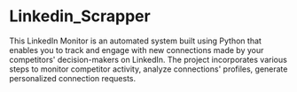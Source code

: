 # Linkedin_Scrapper
This LinkedIn Monitor is an automated system built using Python that enables you to track and engage with new connections made by your competitors' decision-makers on LinkedIn. The project incorporates various steps to monitor competitor activity, analyze connections' profiles, generate personalized connection requests.
